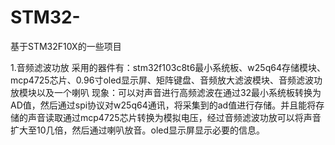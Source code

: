# STM32-
基于STM32F10X的一些项目

1.音频滤波功放
采用的器件有：stm32f103c8t6最小系统板、w25q64存储模块、mcp4725芯片、0.96寸oled显示屏、矩阵键盘、音频放大滤波模块、音频滤波功放模块以及一个喇叭
现象：可以对声音进行高频滤波在通过32最小系统板转换为AD值，然后通过spi协议对w25q64通讯，将采集到的ad值进行存储。并且能将存储的声音读取通过mcp4725芯片转换为模拟电压，经过音频滤波功放可以将声音扩大至10几倍，然后通过喇叭放音。oled显示屏显示必要的信息。
